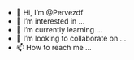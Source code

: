 - 👋 Hi, I’m @Pervezdf
- 👀 I’m interested in ...
- 🌱 I’m currently learning ...
- 💞️ I’m looking to collaborate on ...
- 📫 How to reach me ...

<!---
Pervezdf/Pervezdf is a ✨ special ✨ repository because its `README.md` (this file) appears on your GitHub profile.
You can click the Preview link to take a look at your changes.
--->
